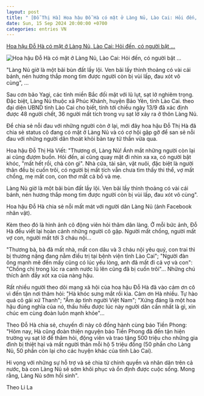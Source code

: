 ```yaml
---
layout: post
title: " [Đỗ Thị Hà] Hoa hậu Đỗ Hà có mặt ở Làng Nủ, Lào Cai: Hỏi đến, có người bật ..."
date: Sun, 15 Sep 2024 20:00:00 +0700
categories: entries VN
---
```

[Hoa hậu Đỗ Hà có mặt ở Làng Nủ, Lào Cai: Hỏi đến, có người bật ...](https://cafebiz.vn/hoa-hau-do-ha-co-mat-o-lang-nu-lao-cai-hoi-den-co-nguoi-bat-khoc-mat-het-roi-cha-con-gi-176240915101453459.chn)

![Hoa hậu Đỗ Hà có mặt ở Làng Nủ, Lào Cai: Hỏi đến, có người bật ...](https://cafebiz.cafebizcdn.vn/zoom/600_315/162123310254002176/2024/9/15/avatar1726370043431-17263700436631658860689.png)

"Làng Nủ giờ là một bãi bùn đất lầy lội. Ven bãi lầy thỉnh thoảng có vài cái bánh, nén hương thắp mong tìm được người còn bị vùi lấp, đau xót vô cùng", ...

Sau cơn bão Yagi, các tỉnh miền Bắc đối mặt với lũ lụt, sạt lở nghiêm trọng. Đặc biệt, Làng Nủ thuộc xã Phúc Khánh, huyện Bảo Yên, tỉnh Lào Cai. theo đại diện UBND tỉnh Lào Cai cho biết, tính tới chiều ngày 13/9 đã xác định được 48 người chết, 36 người mất tích trong vụ sạt lở xảy ra ở thôn Làng Nủ.

Để chia sẻ nỗi đau với những người còn ở lại, mới đây hoa hậu Đỗ Thị Hà đã chia sẻ status cô đang có mặt ở Làng Nủ và có cơ hội gặp gỡ để san sẻ nỗi đau với những người dân thoát khỏi bàn tay tử thần vừa qua.

Hoa hậu Đỗ Thị Hà Viết: "Thương ơi, Làng Nủ! Ánh mắt những người còn lại ai cũng đượm buồn. Hỏi đến, ai cũng quay mặt đi nhìn xa xa, có người bật khóc, "mất hết rồi, chả còn gì". Nhà cửa, tài sản, vật nuôi, đặc biệt là người thân đều bị cuốn trôi, có người bị mất tích vẫn chưa tìm thấy thi thể, vợ mất chồng, mẹ mất con, con thơ mất cả bố và mẹ.

Làng Nủ giờ là một bãi bùn đất lầy lội. Ven bãi lầy thỉnh thoảng có vài cái bánh, nén hương thắp mong tìm được người còn bị vùi lấp, đau xót vô cùng".

Hoa hậu Đỗ Hà chia sẻ nỗi mất mát với người dân Làng Nủ (ảnh Facebook nhân vật).

Kèm theo đó là hình ảnh cô động viên hỏi thăm dân làng. Ở mỗi bức ảnh, Đỗ Hà đều viết lại hoàn cảnh những người cô gặp. Người mất chồng, người mất vợ con, người mất tới 3 cháu nội...

"Thương bà, bà đã mất nhà, mất con dâu và 3 cháu nội yêu quý, con trai thì bị thương nặng đang nằm điều trị tại bệnh viện tỉnh Lào Cai"; "Người đàn ông mạnh mẽ đến mấy cũng có lúc yếu lòng, anh đã mất đi cả vợ và con": "Chồng chị trong lúc ra canh nước lũ lên cũng đã bị cuốn trôi"... Những chú thích ảnh đầy xót xa của nàng hậu.

Rất nhiều người theo dõi mạng xã hội của hoa hậu Đỗ Hà đã vào cảm ơn cô vì đến tận nơi thăm hỏi: "Hà khóc sưng mắt rồi kìa. Cảm ơn Hà nhiều. Tự hào quá cô gái xứ Thanh"; "Ấm áp tình người Việt Nam"; "Xứng đáng là một hoa hậu đúng nghĩa của nó, thấu hiểu được lúc này người dân cần nhất là gì, xin chúc em cùng đoàn luôn mạnh khỏe"...

Theo Đỗ Hà chia sẻ, chuyến đi này cô đồng hành cùng báo Tiền Phong: "Hôm nay, Hà cũng đoàn thiện nguyện báo Tiền Phong đã đến tận hiện trường vụ sạt lở để thăm hỏi, động viên và trao tặng 500 triệu cho những gia đình bị thiệt hại và mất người thân mỗi hộ 5 triệu đồng (50 phần cho Làng Nủ, 50 phần còn lại cho các huyện khác của tỉnh Lào Cai).

Hi vọng với những sự hỗ trợ và sẻ chia từ chính quyền và nhân dân trên cả nước, bà con Làng Nủ sẽ sớm khôi phục và ổn định được cuộc sống. Mong rằng, Làng Nủ sớm hồi sinh".









Theo Li La

